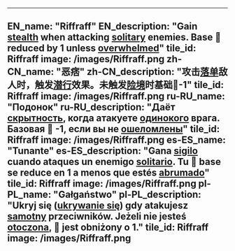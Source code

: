 ---

EN_name: "Riffraff"
EN_description: "Gain <u>stealth</u> when attacking <u>solitary</u> enemies. Base 🔸 reduced by 1 unless <u>overwhelmed</u>"
tile_id: Riffraff
image: /images/Riffraff.png
zh-CN_name: "恶痞"
zh-CN_description: "攻击<u>落单</u>敌人时，触发<u>潜行</u>效果。未触发<u>险境</u>时基础🔸-1"
tile_id: Riffraff
image: /images/Riffraff.png
ru-RU_name: "Подонок"
ru-RU_description: "Даёт <u>скрытность</u>, когда атакуете <u>одинокого</u> врага. Базовая 🔸 -1, если вы не <u>ошеломлены</u>"
tile_id: Riffraff
image: /images/Riffraff.png
es-ES_name: "Tunante"
es-ES_description: "Gana <u>sigilo</u> cuando ataques un enemigo <u>solitario</u>. Tu 🔸 base se reduce en 1 a menos que estés <u>abrumado</u>"
tile_id: Riffraff
image: /images/Riffraff.png
pl-PL_name: "Gałgaństwo"
pl-PL_description: "Ukryj się (<u>ukrywanie się</u>) gdy atakujesz <u>samotny</u> przeciwników. Jeżeli nie jesteś <u>otoczona</u>, 🔸 jest obniżony o 1."
tile_id: Riffraff
image: /images/Riffraff.png
---